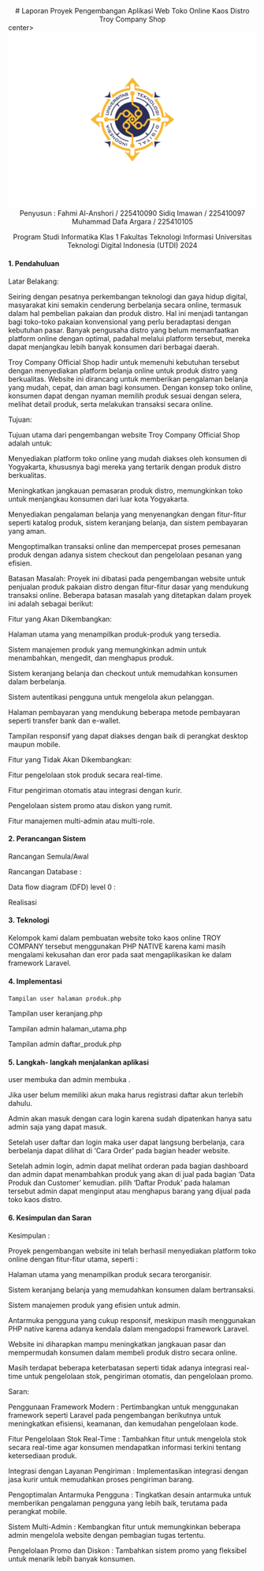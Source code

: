 <center>
# Laporan Proyek Pengembangan Aplikasi Web Toko Online Kaos Distro Troy Company Shop
</center>center>
<img src="logoutdi.png">
<center>
Penyusun :
Fahmi Al-Anshori / 225410090
Sidiq Imawan / 225410097
Muhammad Dafa Argara / 225410105







Program Studi Informatika Klas 1 
Fakultas Teknologi Informasi
Universitas Teknologi Digital Indonesia (UTDI)
2024
</center>

#### 1. Pendahuluan

Latar Belakang: 

Seiring dengan pesatnya perkembangan teknologi dan gaya hidup digital, masyarakat kini semakin cenderung berbelanja secara online, termasuk dalam hal pembelian pakaian dan produk distro. Hal ini menjadi tantangan bagi toko-toko pakaian konvensional yang perlu beradaptasi dengan kebutuhan pasar. Banyak pengusaha distro yang belum memanfaatkan platform online dengan optimal, padahal melalui platform tersebut, mereka dapat menjangkau lebih banyak konsumen dari berbagai daerah.

Troy Company Official Shop hadir untuk memenuhi kebutuhan tersebut dengan menyediakan platform belanja online untuk produk distro yang berkualitas. Website ini dirancang untuk memberikan pengalaman belanja yang mudah, cepat, dan aman bagi konsumen. Dengan konsep toko online, konsumen dapat dengan nyaman memilih produk sesuai dengan selera, melihat detail produk, serta melakukan transaksi secara online.



Tujuan: 

Tujuan utama dari pengembangan website Troy Company Official Shop adalah untuk:

Menyediakan platform toko online yang mudah diakses oleh konsumen di Yogyakarta, khususnya bagi mereka yang tertarik dengan produk distro berkualitas.

Meningkatkan jangkauan pemasaran produk distro, memungkinkan toko untuk menjangkau konsumen dari luar kota Yogyakarta.

Menyediakan pengalaman belanja yang menyenangkan dengan fitur-fitur seperti katalog produk, sistem keranjang belanja, dan sistem pembayaran yang aman.

Mengoptimalkan transaksi online dan mempercepat proses pemesanan produk dengan adanya sistem checkout dan pengelolaan pesanan yang efisien.



Batasan Masalah: Proyek ini dibatasi pada pengembangan website untuk penjualan produk pakaian distro dengan fitur-fitur dasar yang mendukung transaksi online. Beberapa batasan masalah yang ditetapkan dalam proyek ini adalah sebagai berikut:

Fitur yang Akan Dikembangkan:

Halaman utama yang menampilkan produk-produk yang tersedia.

Sistem manajemen produk yang memungkinkan admin untuk menambahkan, mengedit, dan menghapus produk.

Sistem keranjang belanja dan checkout untuk memudahkan konsumen dalam berbelanja.

Sistem autentikasi pengguna untuk mengelola akun pelanggan.

Halaman pembayaran yang mendukung beberapa metode pembayaran seperti transfer bank dan e-wallet.

Tampilan responsif yang dapat diakses dengan baik di perangkat desktop maupun mobile.

Fitur yang Tidak Akan Dikembangkan:

Fitur pengelolaan stok produk secara real-time.

Fitur pengiriman otomatis atau integrasi dengan kurir.

Pengelolaan sistem promo atau diskon yang rumit.

Fitur manajemen multi-admin atau multi-role.











































#### 2. Perancangan Sistem

Rancangan Semula/Awal

Rancangan Database : 

























Data flow diagram (DFD) level 0 : 







Realisasi

 

#### 3. Teknologi 

Kelompok kami dalam pembuatan website toko kaos online TROY COMPANY tersebut menggunakan PHP NATIVE karena kami masih mengalami kekusahan dan eror pada saat mengaplikasikan ke dalam framework Laravel.

#### 4. Implementasi

	Tampilan user halaman produk.php



Tampilan user keranjang.php



	

Tampilan admin halaman_utama.php

Tampilan admin daftar_produk.php





























#### 5. Langkah- langkah menjalankan aplikasi

user membuka  dan admin membuka .

Jika user belum memiliki akun maka harus registrasi daftar akun terlebih dahulu.

Admin akan masuk dengan cara login karena sudah dipatenkan hanya satu admin saja yang dapat masuk.

Setelah user daftar dan login maka user dapat langsung berbelanja, cara berbelanja dapat dilihat di ‘Cara Order’ pada bagian header website.

Setelah admin login, admin dapat  melihat orderan pada bagian dashboard dan admin dapat menambahkan produk yang akan di jual pada bagian ‘Data Produk dan Customer’ kemudian. pilih ‘Daftar Produk’ pada halaman tersebut admin dapat menginput atau menghapus barang yang dijual pada toko kaos distro.

#### 6. Kesimpulan dan Saran

Kesimpulan :

Proyek pengembangan website ini telah berhasil menyediakan platform toko online dengan fitur-fitur utama, seperti :

Halaman utama yang menampilkan produk secara terorganisir.

Sistem keranjang belanja yang memudahkan konsumen dalam bertransaksi.

Sistem manajemen produk yang efisien untuk admin.

Antarmuka pengguna yang cukup responsif, meskipun masih menggunakan PHP native karena adanya kendala dalam mengadopsi framework Laravel.

Website ini diharapkan mampu meningkatkan jangkauan pasar dan mempermudah konsumen dalam membeli produk distro secara online.

Masih terdapat beberapa keterbatasan seperti tidak adanya integrasi real-time untuk pengelolaan stok, pengiriman otomatis, dan pengelolaan promo.

Saran: 

Penggunaan Framework Modern : Pertimbangkan untuk menggunakan framework seperti Laravel pada pengembangan berikutnya untuk meningkatkan efisiensi, keamanan, dan kemudahan pengelolaan kode.

Fitur Pengelolaan Stok Real-Time : Tambahkan fitur untuk mengelola stok secara real-time agar konsumen mendapatkan informasi terkini tentang ketersediaan produk.

Integrasi dengan Layanan Pengiriman : Implementasikan integrasi dengan jasa kurir untuk memudahkan proses pengiriman barang.

Pengoptimalan Antarmuka Pengguna : Tingkatkan desain antarmuka untuk memberikan pengalaman pengguna yang lebih baik, terutama pada perangkat mobile.

Sistem Multi-Admin : Kembangkan fitur untuk memungkinkan beberapa admin mengelola website dengan pembagian tugas tertentu.

Pengelolaan Promo dan Diskon : Tambahkan sistem promo yang fleksibel untuk menarik lebih banyak konsumen.

### 
